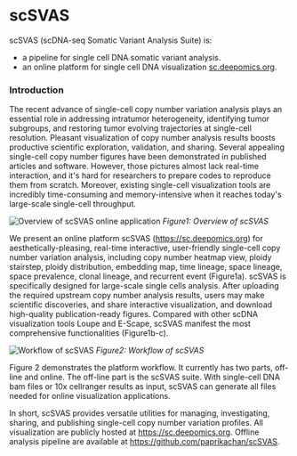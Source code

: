 # scSVAS

scSVAS (scDNA-seq Somatic Variant Analysis Suite) is:
  + a pipeline for single cell DNA somatic variant analysis.
  + an online platform for single cell DNA visualization [sc.deepomics.org](sc.deepomics.org).
 
### Introduction 
 
The recent advance of single-cell copy number variation analysis plays an essential role in addressing intratumor heterogeneity, identifying tumor subgroups, and restoring tumor evolving trajectories at single-cell resolution. Pleasant visualization of copy number analysis results boosts productive scientific exploration, validation, and sharing. Several appealing single-cell copy number figures have been demonstrated in published articles and software. However, those pictures almost lack real-time interaction, and it's hard for researchers to prepare codes to reproduce them from scratch. Moreover, existing single-cell visualization tools are incredibly time-consuming and memory-intensive when it reaches today's large-scale single-cell throughput. 

![Overview of scSVAS online application](https://github.com/paprikachan/scSVAS/blob/master/webserver/fig/Figure1.png)
*Figure1: Overview of scSVAS*

We present an online platform scSVAS (https://sc.deepomics.org) for aesthetically-pleasing, real-time interactive, user-friendly single-cell copy number variation analysis, including copy number heatmap view, ploidy stairstep, ploidy distribution, embedding map, time lineage, space lineage, space prevalence, clonal lineage, and recurrent event (Figure1a). scSVAS is specifically designed for large-scale single cells analysis. After uploading the required upstream copy number analysis results, users may make scientific discoveries, and share interactive visualization, and download high-quality publication-ready figures. Compared with other scDNA visualization tools Loupe and E-Scape, scSVAS manifest the most comprehensive functionalities (Figure1b-c).


![Workflow of scSVAS](https://github.com/paprikachan/scSVAS/blob/master/webserver/fig/Figure2.png)
*Figure2: Workflow of scSVAS*
 
Figure 2 demonstrates the platform workflow. It currently has two parts, off-line and online. The off-line part is the scSVAS suite. With single-cell DNA bam files or 10x cellranger results as input, scSVAS can generate all files needed for online visualization applications. 

In short, scSVAS provides versatile utilities for managing, investigating, sharing, and publishing single-cell copy number variation profiles. All visualization are publicly hosted at https://sc.deepomics.org. Offline analysis pipeline are available at https://github.com/paprikachan/scSVAS.


